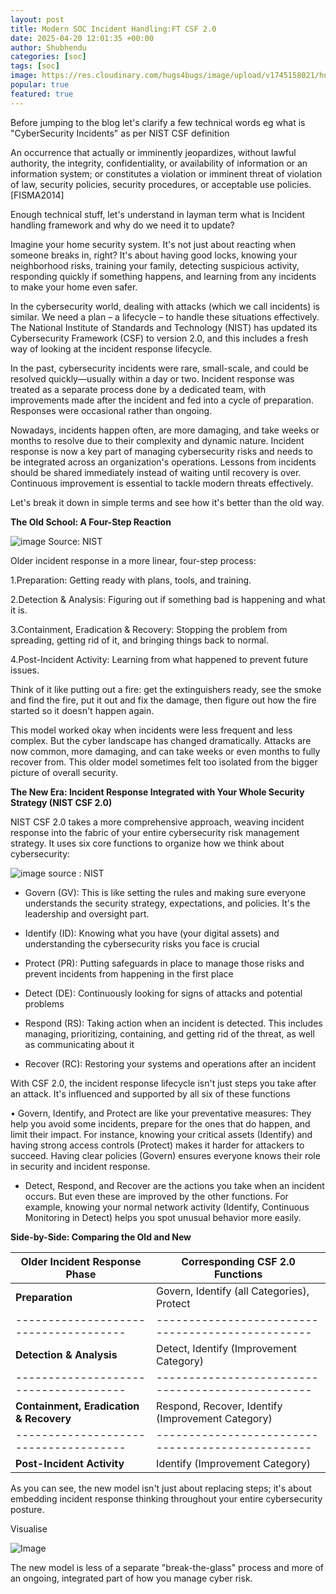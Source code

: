 ```yaml
---
layout: post
title: Modern SOC Incident Handling:FT CSF 2.0
date: 2025-04-20 12:01:35 +00:00
author: Shubhendu
categories: [soc]
tags: [soc]
image: https://res.cloudinary.com/hugs4bugs/image/upload/v1745158021/hugs4bugs/Screenshot_20-4-2025_193641_nvlpubs.nist.gov_k2y0h5.jpg
popular: true
featured: true
---
```


Before jumping to the blog let's clarify a few technical words eg what is "CyberSecurity Incidents"
as per NIST CSF definition 

> 
An occurrence that actually or imminently jeopardizes, without lawful authority, the integrity, confidentiality, or
 availability of information or an information system; or constitutes a violation or imminent threat of violation of
 law, security policies, security procedures, or acceptable use policies. [FISMA2014]

Enough technical stuff, let's understand in layman term what is Incident handling framework and why do we need it to update? 

Imagine your home security system. It's not just about reacting when someone breaks in, right? It's about having good locks, knowing your neighborhood risks, training your family, detecting suspicious activity, responding quickly if something happens, and learning from any incidents to make your home even safer.

In the cybersecurity world, dealing with attacks (which we call incidents) is similar. We need a plan – a lifecycle – to handle these situations effectively. The National Institute of Standards and Technology (NIST) has updated its Cybersecurity Framework (CSF) to version 2.0, and this includes a fresh way of looking at the incident response lifecycle.

In the past, cybersecurity incidents were rare, small-scale, and could be resolved quickly—usually within a day or two. Incident response was treated as a separate process done by a dedicated team, with improvements made after the incident and fed into a cycle of preparation. Responses were occasional rather than ongoing.

Nowadays, incidents happen often, are more damaging, and take weeks or months to resolve due to their complexity and dynamic nature. Incident response is now a key part of managing cybersecurity risks and needs to be integrated across an organization's operations. Lessons from incidents should be shared immediately instead of waiting until recovery is over. Continuous improvement is essential to tackle modern threats effectively.

Let's break it down in simple terms and see how it's better than the old way.

**The Old School: A Four-Step Reaction**

![image](https://res.cloudinary.com/hugs4bugs/image/upload/v1745158640/hugs4bugs/old_moxme9.jpg)
 Source: NIST 

Older incident response in a more linear, four-step process:

1.Preparation: Getting ready with plans, tools, and training.

2.Detection & Analysis: Figuring out if something bad is happening and what it is.

3.Containment, Eradication & Recovery: Stopping the problem from spreading, getting rid of it, and bringing things back to normal.

4.Post-Incident Activity: Learning from what happened to prevent future issues.

Think of it like putting out a fire: get the extinguishers ready, see the smoke and find the fire, put it out and fix the damage, then figure out how the fire started so it doesn't happen again.

This model worked okay when incidents were less frequent and less complex. But the cyber landscape has changed dramatically. Attacks are now common, more damaging, and can take weeks or even months to fully recover from. This older model sometimes felt too isolated from the bigger picture of overall security.

**The New Era: Incident Response Integrated with Your Whole Security Strategy (NIST CSF 2.0)**

NIST CSF 2.0 takes a more comprehensive approach, weaving incident response into the fabric of your entire cybersecurity risk management strategy. It uses six core functions to organize how we think about cybersecurity:

![image](https://res.cloudinary.com/hugs4bugs/image/upload/v1745158021/hugs4bugs/Screenshot_20-4-2025_193641_nvlpubs.nist.gov_k2y0h5.jpg)
source : NIST

* Govern (GV): This is like setting the rules and making sure everyone understands the security strategy, expectations, and policies. It's the leadership and oversight part.

* Identify (ID): Knowing what you have (your digital assets) and understanding the cybersecurity risks you face is crucial

* Protect (PR): Putting safeguards in place to manage those risks and prevent incidents from happening in the first place

* Detect (DE): Continuously looking for signs of attacks and potential problems

* Respond (RS): Taking action when an incident is detected. This includes managing, prioritizing, containing, and getting rid of the threat, as well as communicating about it

* Recover (RC): Restoring your systems and operations after an incident

With CSF 2.0, the incident response lifecycle isn't just steps you take after an attack. It's influenced and supported by all six of these functions

• Govern, Identify, and Protect are like your preventative measures:  They help you avoid some incidents, prepare for the ones that do happen, and limit their impact. For instance, knowing your critical assets (Identify) and having strong access controls (Protect) makes it harder for attackers to succeed. Having clear policies (Govern) ensures everyone knows their role in security and incident response.

* Detect, Respond, and Recover are the actions you take when an incident occurs. But even these are improved by the other functions. For example, knowing your normal network activity (Identify, Continuous Monitoring in Detect) helps you spot unusual behavior more easily.

**Side-by-Side: Comparing the Old and New**

| Older Incident Response Phase       | Corresponding CSF 2.0 Functions                 |
|-------------------------------------|-------------------------------------------------|
| **Preparation**                     | Govern, Identify (all Categories), Protect      |
|-------------------------------------|-------------------------------------------------|
| **Detection & Analysis**            | Detect, Identify (Improvement Category)         |
|-------------------------------------|-------------------------------------------------|
| **Containment, Eradication & Recovery** | Respond, Recover, Identify (Improvement Category) |
|-------------------------------------|-------------------------------------------------|
| **Post-Incident Activity**          | Identify (Improvement Category)                |

As you can see, the new model isn't just about replacing steps; it's about embedding incident response thinking throughout your entire cybersecurity posture.

Visualise 

![Image](https://res.cloudinary.com/hugs4bugs/image/upload/v1745159695/hugs4bugs/csfmm_icd5xd.jpg)

The new model is less of a separate "break-the-glass" process and more of an ongoing, integrated part of how you manage cyber risk.
